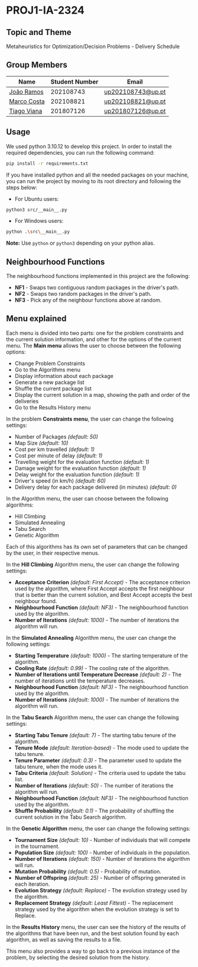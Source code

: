 # PROJ1-IA-2324

## Topic and Theme

Metaheuristics for Optimization/Decision Problems - Delivery Schedule

## Group Members

| Name | Student Number | Email |
| --- | --- | --- |
| [João Ramos](https://github.com/jfoliveiraramos) | 202108743 | up202108743@up.pt |
| [Marco Costa](https://github.com/SpardaMarco) | 202108821 | up202108821@up.pt |
| [Tiago Viana](https://github.com/tiagofcviana) | 201807126 | up201807126@up.pt |

## Usage

We used python 3.10.12 to develop this project.
In order to install the required dependencies, you can run the following command:

```bash
pip install -r requirements.txt
```

If you have installed python and all the needed packages on your machine, you can run the project by moving to its root directory and following the steps below:

- For Ubuntu users:
```bash
python3 src/__main__.py
```

- For Windows users:
```bash
python .\src\__main__.py
```

**Note:** Use `python` or `python3` depending on your python alias.

## Neighbourhood Functions

The neighbourhood functions implemented in this project are the following:
- **NF1** - Swaps two contiguous random packages in the driver's path.
- **NF2** - Swaps two random packages in the driver's path.
- **NF3** - Pick any of the neighbour functions above at random.

## Menu explained

Each menu is divided into two parts: one for the problem constraints and the current solution information, and other for the options of the current menu.
The **Main menu** allows the user to choose between the following options:
- Change Problem Constraints
- Go to the Algorithms menu
- Display information about each package
- Generate a new package list
- Shuffle the current package list
- Display the current solution in a map, showing the path and order of the deliveries
- Go to the Results History menu

In the problem **Constraints menu**, the user can change the following settings:
- Number of Packages *(default: 50)*
- Map Size *(default: 10)*
- Cost per km travelled *(default: 1)*
- Cost per minute of delay *(default: 1)*
- Travelling weight for the evaluation function *(default: 1)*
- Damage weight for the evaluation function *(default: 1)*
- Delay weight for the evaluation function *(default: 1)*
- Driver's speed (in km/h) *(default: 60)*
- Delivery delay for each package delivered (in minutes) *(default: 0)*

In the Algorithm menu, the user can choose between the following algorithms:
- Hill Climbing
- Simulated Annealing
- Tabu Search
- Genetic Algorithm

Each of this algorithms has its own set of parameters that can be changed by the user, in their respective menus.

In the **Hill Climbing** Algorithm menu, the user can change the following settings:
- **Acceptance Criterion** *(default: First Accept)* - The acceptance criterion used by the algorithm, where First Accept accepts the first neighbour that is better than the current solution, and Best Accept accepts the best neighbour found.
- **Neighbourhood Function** *(default: NF3)* - The neighbourhood function used by the algorithm.
- **Number of Iterations** *(default: 1000)* - The number of iterations the algorithm will run.

In the **Simulated Annealing** Algorithm menu, the user can change the following settings:
- **Starting Temperature** *(default: 1000)* - The starting temperature of the algorithm.
- **Cooling Rate** *(default: 0.99)* - The cooling rate of the algorithm.
- **Number of Iterations until Temperature Decrease** *(default: 2)* - The number of iterations until the temperature decreases.
- **Neighbourhood Function** *(default: NF3)* - The neighbourhood function used by the algorithm.
- **Number of Iterations** *(default: 1000)* - The number of iterations the algorithm will run.

In the **Tabu Search** Algorithm menu, the user can change the following settings:
- **Starting Tabu Tenure** *(default: 7)* - The starting tabu tenure of the algorithm.
- **Tenure Mode** *(default: Iteration-based)* - The mode used to update the tabu tenure.
- **Tenure Parameter** *(default: 0.3)* - The parameter used to update the tabu tenure, when the mode uses it.
- **Tabu Criteria** *(default: Solution)* - The criteria used to update the tabu list.
- **Number of Iterations** *(default: 50)* - The number of iterations the algorithm will run.
- **Neighbourhood Function** *(default: NF3)* - The neighbourhood function used by the algorithm.
- **Shuffle Probability** *(default: 0.1)* - The probability of shuffling the current solution in the Tabu Search algorithm.

In the **Genetic Algorithm** menu, the user can change the following settings:
- **Tournament Size** *(default: 10)* - Number of individuals that will compete in the tournament.
- **Population Size** *(default: 100)* - Number of individuals in the population.
- **Number of Iterations** *(default: 150)* - Number of iterations the algorithm will run.
- **Mutation Probability** *(default: 0.5)* - Probability of mutation.
- **Number of Offspring** *(default: 25)* - Number of offspring generated in each iteration.
- **Evolution Strategy** *(default: Replace)* - The evolution strategy used by the algorithm.
- **Replacement Strategy** *(default: Least Fittest)* - The replacement strategy used by the algorithm when the evolution strategy is set to Replace.

In the **Results History** menu, the user can see the history of the results of the algorithms that have been run, and the best solution found by each algorithm, as well as saving the results to a file.

This menu also provides a way to go back to a previous instance of the problem, by selecting the desired solution from the history.